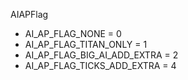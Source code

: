 AIAPFlag
* AI_AP_FLAG_NONE = 0
* AI_AP_FLAG_TITAN_ONLY = 1
* AI_AP_FLAG_BIG_AI_ADD_EXTRA = 2
* AI_AP_FLAG_TICKS_ADD_EXTRA = 4
